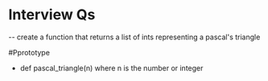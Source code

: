# Interview Qs
-- create a function that returns a list of ints representing a pascal's triangle


#Pprototype 
- def pascal_triangle(n)
where n is the number or integer
